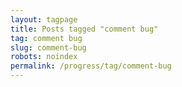 ```yaml
---
layout: tagpage
title: Posts tagged "comment bug"
tag: comment bug
slug: comment-bug
robots: noindex
permalink: /progress/tag/comment-bug
---
```

